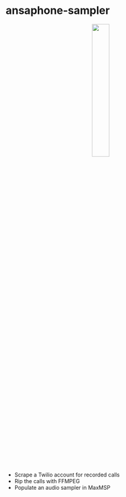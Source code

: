 # ansaphone-sampler

<p align="center">
  <img width="30%" height="30%" src="https://i.ibb.co/g94nNrk/ansaphone.jpg"/>
</p>

- Scrape a Twilio account for recorded calls
- Rip the calls with FFMPEG
- Populate an audio sampler in MaxMSP

